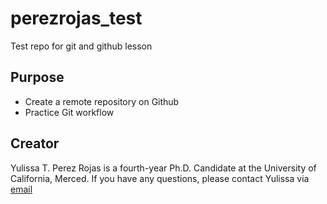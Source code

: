 # perezrojas_test

Test repo for git and github lesson

## Purpose

-   Create a remote repository on Github
-   Practice Git workflow

## Creator

Yulissa T. Perez Rojas is a fourth-year Ph.D. Candidate at the University of California, Merced. If you have any questions, please contact Yulissa via [email](mail%20to:yperezrojas@ucmerced.edu)
